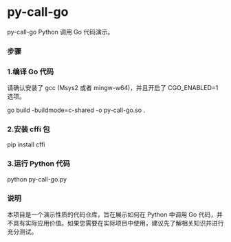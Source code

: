 # py-call-go
py-call-go
Python 调用 Go 代码演示。

### 步骤
### 1.编译 Go 代码
请确认安装了 gcc (Msys2 或者 mingw-w64)，并且开启了 CGO_ENABLED=1 选项。

go build -buildmode=c-shared -o py-call-go.so .

### 2.安装 cffi 包
pip install cffi

### 3.运行 Python 代码
python py-call-go.py

### 说明
本项目是一个演示性质的代码仓库，旨在展示如何在 Python 中调用 Go 代码，并不具有实际应用价值。如果您需要在实际项目中使用，建议先了解相关知识并进行充分测试。
